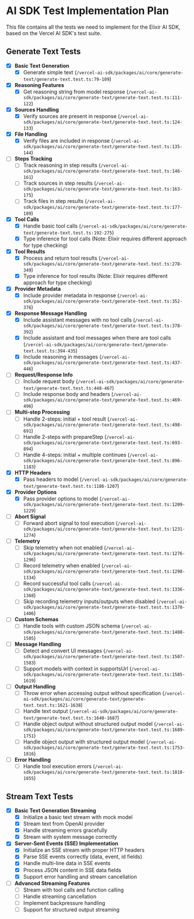 # AI SDK Test Implementation Plan

This file contains all the tests we need to implement for the Elixir AI SDK, based on the Vercel AI SDK's test suite.

## Generate Text Tests

- [x] **Basic Text Generation**
  - [x] Generate simple text (`/vercel-ai-sdk/packages/ai/core/generate-text/generate-text.test.ts:79-109`)

- [x] **Reasoning Features**
  - [x] Get reasoning string from model response (`/vercel-ai-sdk/packages/ai/core/generate-text/generate-text.test.ts:111-122`)

- [x] **Sources Handling**
  - [x] Verify sources are present in response (`/vercel-ai-sdk/packages/ai/core/generate-text/generate-text.test.ts:124-133`)

- [x] **File Handling**
  - [x] Verify files are included in response (`/vercel-ai-sdk/packages/ai/core/generate-text/generate-text.test.ts:135-144`)

- [ ] **Steps Tracking**
  - [ ] Track reasoning in step results (`/vercel-ai-sdk/packages/ai/core/generate-text/generate-text.test.ts:146-161`)
  - [ ] Track sources in step results (`/vercel-ai-sdk/packages/ai/core/generate-text/generate-text.test.ts:163-175`)
  - [ ] Track files in step results (`/vercel-ai-sdk/packages/ai/core/generate-text/generate-text.test.ts:177-189`)

- [x] **Tool Calls**
  - [x] Handle basic tool calls (`/vercel-ai-sdk/packages/ai/core/generate-text/generate-text.test.ts:192-275`)
  - [x] Type inference for tool calls (Note: Elixir requires different approach for type checking)

- [x] **Tool Results**
  - [x] Process and return tool results (`/vercel-ai-sdk/packages/ai/core/generate-text/generate-text.test.ts:278-349`)
  - [x] Type inference for tool results (Note: Elixir requires different approach for type checking)

- [x] **Provider Metadata**
  - [x] Include provider metadata in response (`/vercel-ai-sdk/packages/ai/core/generate-text/generate-text.test.ts:352-376`)

- [x] **Response Message Handling**
  - [x] Include assistant messages with no tool calls (`/vercel-ai-sdk/packages/ai/core/generate-text/generate-text.test.ts:378-392`)
  - [x] Include assistant and tool messages when there are tool calls (`/vercel-ai-sdk/packages/ai/core/generate-text/generate-text.test.ts:394-435`)
  - [x] Include reasoning in messages (`/vercel-ai-sdk/packages/ai/core/generate-text/generate-text.test.ts:437-446`)

- [ ] **Request/Response Info**
  - [ ] Include request body (`/vercel-ai-sdk/packages/ai/core/generate-text/generate-text.test.ts:448-467`)
  - [ ] Include response body and headers (`/vercel-ai-sdk/packages/ai/core/generate-text/generate-text.test.ts:469-496`)

- [ ] **Multi-step Processing**
  - [ ] Handle 2-steps: initial + tool result (`/vercel-ai-sdk/packages/ai/core/generate-text/generate-text.test.ts:498-691`)
  - [ ] Handle 2-steps with prepareStep (`/vercel-ai-sdk/packages/ai/core/generate-text/generate-text.test.ts:693-894`)
  - [ ] Handle 4-steps: initial + multiple continues (`/vercel-ai-sdk/packages/ai/core/generate-text/generate-text.test.ts:896-1183`)

- [x] **HTTP Headers**
  - [x] Pass headers to model (`/vercel-ai-sdk/packages/ai/core/generate-text/generate-text.test.ts:1186-1207`)

- [x] **Provider Options**
  - [x] Pass provider options to model (`/vercel-ai-sdk/packages/ai/core/generate-text/generate-text.test.ts:1209-1229`)

- [ ] **Abort Signal**
  - [ ] Forward abort signal to tool execution (`/vercel-ai-sdk/packages/ai/core/generate-text/generate-text.test.ts:1231-1274`)

- [ ] **Telemetry**
  - [ ] Skip telemetry when not enabled (`/vercel-ai-sdk/packages/ai/core/generate-text/generate-text.test.ts:1276-1296`)
  - [ ] Record telemetry when enabled (`/vercel-ai-sdk/packages/ai/core/generate-text/generate-text.test.ts:1298-1334`)
  - [ ] Record successful tool calls (`/vercel-ai-sdk/packages/ai/core/generate-text/generate-text.test.ts:1336-1368`)
  - [ ] Skip recording telemetry inputs/outputs when disabled (`/vercel-ai-sdk/packages/ai/core/generate-text/generate-text.test.ts:1370-1406`)

- [ ] **Custom Schemas**
  - [ ] Handle tools with custom JSON schema (`/vercel-ai-sdk/packages/ai/core/generate-text/generate-text.test.ts:1408-1505`)

- [ ] **Message Handling**
  - [ ] Detect and convert UI messages (`/vercel-ai-sdk/packages/ai/core/generate-text/generate-text.test.ts:1507-1583`)
  - [ ] Support models with context in supportsUrl (`/vercel-ai-sdk/packages/ai/core/generate-text/generate-text.test.ts:1585-1619`)

- [ ] **Output Handling**
  - [ ] Throw error when accessing output without specification (`/vercel-ai-sdk/packages/ai/core/generate-text/generate-text.test.ts:1621-1638`)
  - [ ] Handle text output (`/vercel-ai-sdk/packages/ai/core/generate-text/generate-text.test.ts:1640-1687`)
  - [ ] Handle object output without structured output model (`/vercel-ai-sdk/packages/ai/core/generate-text/generate-text.test.ts:1689-1751`)
  - [ ] Handle object output with structured output model (`/vercel-ai-sdk/packages/ai/core/generate-text/generate-text.test.ts:1753-1816`)

- [ ] **Error Handling**
  - [ ] Handle tool execution errors (`/vercel-ai-sdk/packages/ai/core/generate-text/generate-text.test.ts:1818-1855`)

## Stream Text Tests

- [x] **Basic Text Generation Streaming**
  - [x] Initialize a basic text stream with mock model
  - [x] Stream text from OpenAI provider
  - [x] Handle streaming errors gracefully
  - [x] Stream with system message correctly

- [x] **Server-Sent Events (SSE) Implementation**
  - [x] Initialize an SSE stream with proper HTTP headers
  - [x] Parse SSE events correctly (data, event, id fields)
  - [x] Handle multi-line data in SSE events
  - [x] Process JSON content in SSE data fields
  - [x] Support error handling and stream cancellation

- [ ] **Advanced Streaming Features**
  - [ ] Stream with tool calls and function calling
  - [ ] Handle streaming cancellation
  - [ ] Implement backpressure handling
  - [ ] Support for structured output streaming